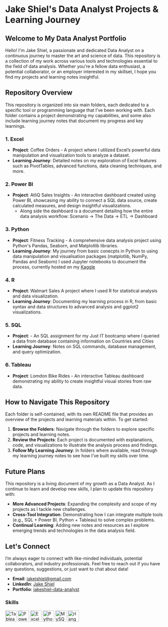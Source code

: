 # Jake Shiel's Data Analyst Projects & Learning Journey

## Welcome to My Data Analyst Portfolio

Hello! I'm Jake Shiel, a passionate and dedicated Data Analyst on a continuous journey to master the art and science of data. This repository is a collection of my work across various tools and technologies essential to the field of data analysis. Whether you're a fellow data enthusiast, a potential collaborator, or an employer interested in my skillset, I hope you find my projects and learning notes insightful.

## Repository Overview

This repository is organized into six main folders, each dedicated to a specific tool or programming language that I’ve been working with. Each folder contains a project demonstrating my capabilities, and some also include learning journey notes that document my progress and key learnings.

### 1. **Excel**
   - **Project**: Coffee Orders - A project where I utilized Excel’s powerful data manipulation and visualization tools to analyze a dataset.
   - **Learning Journey**: Detailed notes on my exploration of Excel features such as PivotTables, advanced functions, data cleaning techniques, and more.

### 2. **Power BI**
   - **Project**: AtliQ Sales Insights - An interactive dashboard created using Power BI, showcasing my ability to connect a SQL data source, create calculated measures, and design insightful visualizations.
     - Along side the dashboard is a document detailing how the entire data analysis workflow: Scenario -> The Data -> ETL -> Dashboard

### 3. **Python**
   - **Project**: Fitness Tracking - A comprehensive data analysis project using Python's Pandas, Seaborn, and Matplotlib libraries.
   - **Learning Journey**: My journey from  basic conecpts in Python to using data manipulation and visualisation packages (matplotlib, NumPy, Pandas and Seaborn) I used Jupyter notebooks to document the process, currently hosted on my [Kaggle](https://www.kaggle.com/jakeshiel)

### 4. **R**
   - **Project**: Walmart Sales A project where I used R for statistical analysis and data visualization.
   - **Learning Journey**: Documenting my learning process in R, from basic syntax and data structures to advanced analysis and ggplot2 visualizations.

### 5. **SQL**
   - **Project**:  - An SQL assignment for my Just IT bootcamp where I queried a data from database containing information on Countries and Cities
   - **Learning Journey**: Notes on SQL commands, database management, and query optimization.

### 6. **Tableau**
   - **Project**: Lomdon Bike Rides - An interactive Tableau dashboard demonstrating my ability to create insightful visual stories from raw data.

## How to Navigate This Repository

Each folder is self-contained, with its own README file that provides an overview of the projects and learning materials within. To get started:

1. **Browse the Folders**: Navigate through the folders to explore specific projects and learning notes.
2. **Review the Projects**: Each project is documented with explanations, code, and visualizations to illustrate the analysis process and findings.
3. **Follow My Learning Journey**: In folders where available, read through my learning journey notes to see how I’ve built my skills over time.

## Future Plans

This repository is a living document of my growth as a Data Analyst. As I continue to learn and develop new skills, I plan to update this repository with:

- **More Advanced Projects**: Expanding the complexity and scope of my projects as I tackle new challenges.
- **Cross-Tool Integration**: Demonstrating how I can integrate multiple tools (e.g., SQL + Power BI, Python + Tableau) to solve complex problems.
- **Continual Learning**: Adding new notes and resources as I explore emerging trends and technologies in the data analysis field.

## Let's Connect

I’m always eager to connect with like-minded individuals, potential collaborators, and industry professionals. Feel free to reach out if you have any questions, suggestions, or just want to chat about data!

- **Email**: [jakejshiel@gmail.com](mailto:jakejshiel@gmail.com)
- **LinkedIn**: [Jake Shiel](https://www.linkedin.com/in/jakeshielbsc/)
- **Portfolio**: [jakeshiel-data-analyst](https://sites.google.com/view/jakeshiel-data-analyst/home)

### Skills
<p align="left" style="margin: 0; padding: 0;">
  <a href="https://www.tableau.com/" target="_blank" rel="noreferrer" style="display: inline-block; margin: 0; padding: 0;">
    <img src="https://img.icons8.com/color/48/000000/tableau-software.png" width="36" height="36" alt="Tableau" style="vertical-align: middle; display: inline-block; margin: 0; padding: 0;" /></a>
  <a href="https://powerbi.microsoft.com/" target="_blank" rel="noreferrer" style="display: inline-block; margin: 0; padding: 0;">
    <img src="https://upload.wikimedia.org/wikipedia/commons/c/cf/New_Power_BI_Logo.svg" width="36" height="36" alt="PowerBI" style="vertical-align: middle; display: inline-block; margin: 0; padding: 0;" /></a>
  <a href="https://www.microsoft.com/en-us/microsoft-365/excel" target="_blank" rel="noreferrer" style="display: inline-block; margin: 0; padding: 0;">
    <img src="https://img.icons8.com/color/48/000000/microsoft-excel-2019.png" width="36" height="36" alt="Excel" style="vertical-align: middle; display: inline-block; margin: 0; padding: 0;" /></a>
  <a href="https://www.python.org/" target="_blank" rel="noreferrer" style="display: inline-block; margin: 0; padding: 0;">
    <img src="https://raw.githubusercontent.com/danielcranney/readme-generator/main/public/icons/skills/python-colored.svg" width="36" height="36" alt="Python" style="vertical-align: middle; display: inline-block; margin: 0; padding: 0;" /></a>
  <a href="https://www.mysql.com/" target="_blank" rel="noreferrer" style="display: inline-block; margin: 0; padding: 0;">
    <img src="https://raw.githubusercontent.com/danielcranney/readme-generator/main/public/icons/skills/mysql-colored.svg" width="36" height="36" alt="MySQL" style="vertical-align: middle; display: inline-block; margin: 0; padding: 0;" /></a>
  <a href="https://www.r-project.org/" target="_blank" rel="noreferrer" style="display: inline-block; margin: 0; padding: 0;">
    <img src="https://raw.githubusercontent.com/danielcranney/readme-generator/main/public/icons/skills/rlang-colored.svg" width="36" height="36" alt="rlang" style="vertical-align: middle; display: inline-block; margin: 0; padding: 0;" /></a>
</p>
